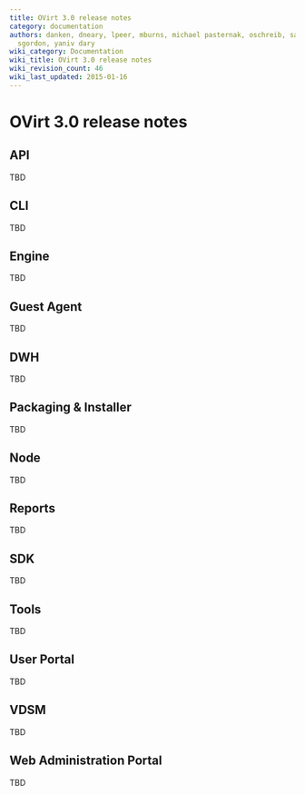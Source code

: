 ```yaml
---
title: OVirt 3.0 release notes
category: documentation
authors: danken, dneary, lpeer, mburns, michael pasternak, oschreib, sandrobonazzola,
  sgordon, yaniv dary
wiki_category: Documentation
wiki_title: OVirt 3.0 release notes
wiki_revision_count: 46
wiki_last_updated: 2015-01-16
---
```


# OVirt 3.0 release notes

## API

TBD

## CLI

TBD

## Engine

TBD

## Guest Agent

TBD

## DWH

TBD

## Packaging & Installer

TBD

## Node

TBD

## Reports

TBD

## SDK

TBD

## Tools

TBD

## User Portal

TBD

## VDSM

TBD

## Web Administration Portal

TBD
